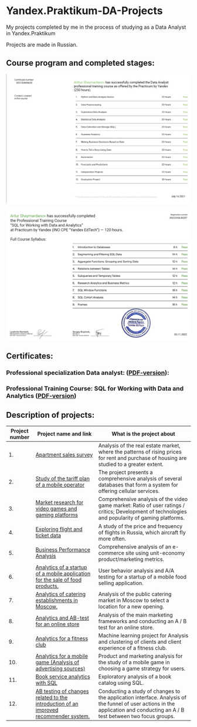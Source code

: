 # Yandex.Praktikum-DA-Projects
My projects completed by me in the process of studying as a Data Analyst in Yandex.Praktikum

Projects are made in Russian.

## Course program and completed stages:
![Course program and completed stages](/sert_DA.jpg)

![Course program and completed stages](/sert_SQL.png)

## Certificates:

### Professional specialization Data analyst: ([PDF-version](certificate/sert_DA_YP.pdf)):

### Professional Training Course: SQL for Working with Data and Analytics ([PDF-version](certificate/sert_SQL_YP.pdf))

## Description of projects:
| Project number| Project name and link | What is the project about                                                     |
|---------------|-------------------|------------------------------------------------------------------|
|1.             | [Apartment sales survey](https://nbviewer.org/github/Gobberz/Yandex.Praktikum-DA-Projects/blob/main/Apartment%20sales%20survey/Apartment%20sales%20survey.ipynb)|Analysis of the real estate market, where the patterns of rising prices for rent and purchase of housing are studied to a greater extent.
|2.             | [Study of the tariff plan of a mobile operator](https://nbviewer.org/github/Gobberz/Yandex.Praktikum-DA-Projects/blob/main/Study%20of%20the%20tariff%20plan%20of%20a%20mobile%20operator/Study%20of%20the%20tariff%20plan%20of%20a%20mobile%20operator.ipynb) |The project presents a comprehensive analysis of several databases that form a system for offering cellular services.
|3.             | [Market research for video games and gaming platforms](https://nbviewer.org/github/Gobberz/Yandex.Praktikum-DA-Projects/blob/main/Market%20research%20for%20video%20games%20and%20gaming%20platforms/Market%20research%20for%20video%20games%20and%20gaming%20platforms.ipynb)|Comprehensive analysis of the video game market: Ratio of user ratings / critics; Development of technologies and popularity of gaming platforms.
|4.             |[Exploring flight and ticket data](https://nbviewer.org/github/Gobberz/Yandex.Praktikum-DA-Projects/blob/main/Exploring%20flight%20and%20ticket%20data/Exploring%20flight%20and%20ticket%20data.ipynb)|A study of the price and frequency of flights in Russia, which aircraft fly more often.
|5.             | [Business Performance Analysis](https://nbviewer.org/github/Gobberz/Yandex.Praktikum-DA-Projects/blob/main/Business%20Performance%20Analysis/Business%20Performance%20Analysis.ipynb)| Comprehensive analysis of an e-commerce site using unit-economy product/marketing metrics.
|6.             | [Analytics of a startup of a mobile application for the sale of food products.](https://nbviewer.org/github/Gobberz/Yandex.Praktikum-DA-Projects/blob/main/Analytics%20of%20a%20startup%20of%20a%20mobile%20application%20for%20the%20sale%20of%20food%20products./Analytics%20of%20a%20startup%20of%20a%20mobile%20application%20for%20the%20sale%20of%20food%20products..ipynb)| User behavior analysis and A/A testing for a startup of a mobile food selling application.
|7.             | [Analytics of catering establishments in Moscow.](https://nbviewer.org/github/Gobberz/Yandex.Praktikum-DA-Projects/blob/main/Analytics%20of%20catering%20establishments%20in%20Moscow./Analytics%20of%20catering%20establishments%20in%20Moscow..ipynb)| Analysis of the public catering market in Moscow to select a location for a new opening.
|8.             |[Analytics and AB-test for an online store](https://nbviewer.org/github/Gobberz/Yandex.Praktikum-DA-Projects/blob/main/Analytics%20and%20AB-test%20for%20an%20online%20store/Analytics%20and%20AB-test%20for%20an%20online%20store.ipynb)|Analysis of the main marketing frameworks and conducting an A / B test for an online store.
|9.             |[Analytics for a fitness club](https://nbviewer.org/github/Gobberz/Yandex.Praktikum-DA-Projects/blob/main/Analytics%20for%20a%20fitness%20club/Analytics%20for%20a%20fitness%20club.ipynb)| Machine learning project for Analysis and clustering of clients and client experience of a fitness club.
|10.            |[Analytics for a mobile game (Analysis of advertising sources)](https://nbviewer.org/github/Gobberz/Yandex.Praktikum-DA-Projects/blob/c2ea8a2178b31454fe284b8208a45fcf383e93e1/Analytics%20for%20a%20mobile%20game%20%28Analysis%20of%20advertising%20sources%29/Analytics%20for%20a%20mobile%20game%20%28Analysis%20of%20advertising%20sources%29.ipynb)| Product and marketing analysis for the study of a mobile game in choosing a game strategy for users.
|11.            |[Book service analytics with SQL](https://nbviewer.org/github/Gobberz/Yandex.Praktikum-DA-Projects/blob/main/Book%20service%20analytics%20with%20SQL/Book%20service%20analytics%20with%20SQL.ipynb)|Exploratory analysis of a book catalog using SQL.
|12.            |[AB testing of changes related to the introduction of an improved recommender system.](https://nbviewer.org/github/Gobberz/Yandex.Praktikum-DA-Projects/blob/main/AB%20testing%20of%20changes%20related%20to%20the%20introduction%20of%20an%20improved%20recommender%20system/AB%20testing%20of%20changes%20related%20to%20the%20introduction%20of%20an%20improved%20recommender%20system.ipynb)| Conducting a study of changes to the application interface. Analysis of the funnel of user actions in the application and conducting an A / B test between two focus groups.
